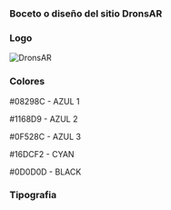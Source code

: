### Boceto o diseño del sitio DronsAR

### Logo
![DronsAR](https://github.com/chavow5/Grupo_6_DronsAR/assets/98863759/21014d68-f51e-41e4-8123-73e1f703f726)

### Colores
#08298C - AZUL 1

#1168D9 - AZUL 2

#0F528C - AZUL 3

#16DCF2 - CYAN

#0D0D0D - BLACK
  
### Tipografia

  
